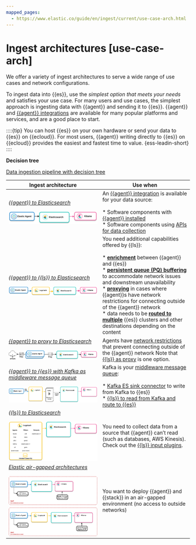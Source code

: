 ```yaml
---
mapped_pages:
  - https://www.elastic.co/guide/en/ingest/current/use-case-arch.html
---
```


# Ingest architectures [use-case-arch]

We offer a variety of ingest architectures to serve a wide range of use cases and network configurations.

To ingest data into {{es}}, use the *simplest option that meets your needs* and satisfies your use case. For many users and use cases, the simplest approach is ingesting data with {{agent}} and sending it to {{es}}. {{agent}} and [{{agent}} integrations](https://www.elastic.co/integrations/) are available for many popular platforms and services, and are a good place to start.

::::{tip}
You can host {{es}} on your own hardware or send your data to {{es}} on {{ecloud}}. For most users, {{agent}} writing directly to {{es}} on {{ecloud}} provides the easiest and fastest time to value. {ess-leadin-short}
::::


**Decision tree**

[Data ingestion pipeline with decision tree](https://www.elastic.co/guide/en/cloud/current/ec-cloud-ingest-data.html#ec-data-ingest-pipeline)

| **Ingest architecture** | **Use when** |
| --- | --- |
| [*{{agent}} to Elasticsearch*](agent-to-es.md)<br><br>![Image showing {{agent}} collecting data and sending to {{es}}](../../../images/ingest-ea-es.png "") | An [{{agent}} integration](https://docs.elastic.co/en/integrations) is available for your data source:<br><br>* Software components with [{{agent}} installed](agent-installed.md)<br>* Software components using [APIs for data collection](agent-apis.md)<br> |
| [*{{agent}} to {{ls}} to Elasticsearch*](agent-ls.md)<br><br>![Image showing {{agent}} to {{ls}} to {{es}}](../../../images/ingest-ea-ls-es.png "") | You need additional capabilities offered by {{ls}}:<br><br>* [**enrichment**](ls-enrich.md) between {{agent}} and {{es}}<br>* [**persistent queue (PQ) buffering**](lspq.md) to accommodate network issues and downstream unavailability<br>* [**proxying**](ls-networkbridge.md) in cases where {{agent}}s have network restrictions for connecting outside of the {{agent}} network<br>* data needs to be [**routed to multiple**](ls-multi.md) {{es}} clusters and other destinations depending on the content<br> |
| [*{{agent}} to proxy to Elasticsearch*](agent-proxy.md)<br><br>![Image showing connections between {{agent}} and {{es}} using a proxy](../../../images/ingest-ea-proxy-es.png "") | Agents have [network restrictions](agent-proxy.md) that prevent connecting outside of the {{agent}} network Note that [{{ls}} as proxy](ls-networkbridge.md) is one option.<br> |
| [*{{agent}} to {{es}} with Kafka as middleware message queue*](agent-kafka-es.md)<br><br>![Image showing {{agent}} collecting data and using Kafka as a message queue enroute to {{es}}](../../../images/ingest-ea-kafka.png "") | Kafka is your [middleware message queue](agent-kafka-es.md):<br><br>* [Kafka ES sink connector](agent-kafka-essink.md) to write from Kafka to {{es}}<br>* [{{ls}} to read from Kafka and route to {{es}}](agent-kafka-ls.md)<br> |
| [*{{ls}} to Elasticsearch*](ls-for-input.md)<br><br>![Image showing {{ls}} collecting data and sending to {{es}}](../../../images/ingest-ls-es.png "") | You need to collect data from a source that {{agent}} can’t read (such as databases, AWS Kinesis). Check out the [{{ls}} input plugins](https://www.elastic.co/guide/en/logstash/current/input-plugins.html).<br> |
| [*Elastic air-gapped architectures*](airgapped-env.md)<br><br>![Image showing {{stack}} in an air-gapped environment](../../../images/ingest-ea-airgapped.png "") | You want to deploy {{agent}} and {{stack}} in an air-gapped environment (no access to outside networks)<br> |
